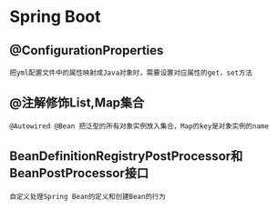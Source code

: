 # Spring Boot

## @ConfigurationProperties

    把yml配置文件中的属性映射成Java对象时，需要设置对应属性的get，set方法

## @注解修饰List,Map集合
    @Autowired @Bean 把泛型的所有对象实例放入集合，Map的key是对象实例的name

## BeanDefinitionRegistryPostProcessor和BeanPostProcessor接口
    自定义处理Spring Bean的定义和创建Bean的行为
